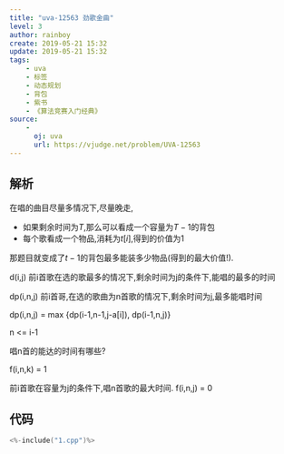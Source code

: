 ```yaml
---
title: "uva-12563 劲歌金曲"
level: 3
author: rainboy
create: 2019-05-21 15:32
update: 2019-05-21 15:32
tags:
    - uva
    - 标签
    - 动态规划
    - 背包
    - 紫书
    - 《算法竞赛入门经典》
source:
    - 
      oj: uva
      url: https://vjudge.net/problem/UVA-12563
---
```


## 解析

在唱的曲目尽量多情况下,尽量晚走,

 - 如果剩余时间为$T$,那么可以看成一个容量为$T-1$的背包
 - 每个歌看成一个物品,消耗为$t[i]$,得到的价值为$1$

那题目就变成了$t-1$的背包最多能装多少物品(得到的最大价值!).


d(i,j) 前i首歌在选的歌最多的情况下,剩余时间为j的条件下,能唱的最多的时间

dp(i,n,j) 前i首哥,在选的歌曲为n首歌的情况下,剩余时间为j,最多能唱时间

dp(i,n,j) = max {dp(i-1,n-1,j-a[i]), dp(i-1,n,j)}

n <= i-1


唱n首的能达的时间有哪些?

f(i,n,k) = 1


前i首歌在容量为j的条件下,唱n首歌的最大时间.
f(i,n,j) = 0

## 代码

```c
<%-include("1.cpp")%>
```


